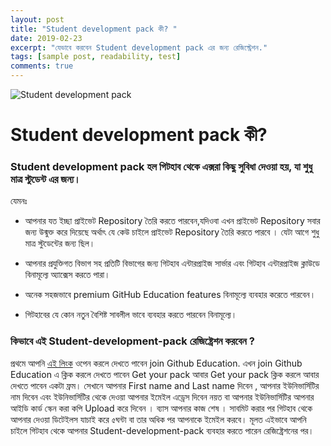 ```yaml
---
layout: post
title: "Student development pack কী? "
date: 2019-02-23
excerpt: "যেভাবে করবেন Student development pack এর জন্য রেজিস্ট্রেশন."
tags: [sample post, readability, test]
comments: true
---
```

![Student development pack](https://github.blog/wp-content/uploads/2014/10/4b0317bc-4599-11e4-8bc3-0ca4dd5223e8.png?resize=2284%2C889)

# Student development pack কী?

### Student development pack হল গিটহাব থেকে এক্সরা কিছু সুবিধা দেওয়া হয়, যা শুধু মাত্র স্টুডেন্ট এর জন্য।

যেমনঃ
- আপনার যত ইচ্ছা প্রাইভেট Repository তৈরি করতে পারবেন,যদিওবা  এখন প্রাইভেট Repository সবার জন্য উন্মুক্ত করে দিয়েছে অর্থাৎ যে কেউ চাইলে প্রাইভেট Repository তৈরি করতে পারবে । যেটা আগে  শুধু মাত্র স্টুডেন্টের জন্য ছিল। 

- আপনার প্রযুক্তিগত বিভাগ সহ প্রতিটি বিভাগের জন্য গিটহাব এন্টারপ্রাইজ সার্ভার এবং গিটহাব এন্টারপ্রাইজ ক্লাউডে বিনামূল্যে অ্যাক্সেস করতে পারা।

- অনেক সহজভাবে premium GitHub Education features বিনামূল্যে ব্যবহার করেতে পারবেন।

- গিটহাবের যে কোন নতুন বৈশিষ্ট সাবলীল ভাবে ব্যবহার করতে পারবেন বিনামূল্যে।

### কিভাবে এই Student-development-pack রেজিষ্ট্রেশন করবেন ?


প্রথমে আপনি [এই লিংক](https://education.github.com/students) ওপেন করলে  দেখতে পাবেন join Github Education. এখন join Github Education  এ ক্লিক করলে দেখতে পাবেন Get your pack আবার Get your pack ক্লিক করলে আবার দেখতে পাবেন একটা ফ্রম। সেখানে আপনার First name and Last name  দিবেন , আপনার ইউনিভার্সিটির নাম দিবেন এবং ইউনিভার্সিটির  থেকে দেওয়া আপনার ইমেইল এড্রেস দিবেন নয়ত বা আপনার ইউনিভার্সিটির আপনার আইডি কার্ড স্কেন করা কপি Upload  করে দিবেন । ব্যাস আপনার কাজ শেষ । সাবমিট করার পর গিটহাব থেকে আপনার দেওয়া ডিটেইলস যাচাই করে ৫ঘন্টা বা তার অধিক পর আপনাকে ইমেইল করবে।
মূলত এইভাবে আপনি চাইলে  গিটহাব থেকে আপনার Student-development-pack ব্যবহার করতে পারেন রেজিষ্ট্রেশনের পর।
